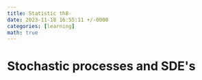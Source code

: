 ```yaml
---
title: Statistic th8
date: 2023-11-18 16:55:11 +/-0000
categories: [learning]
math: true
---
```


# Stochastic processes and SDE's
